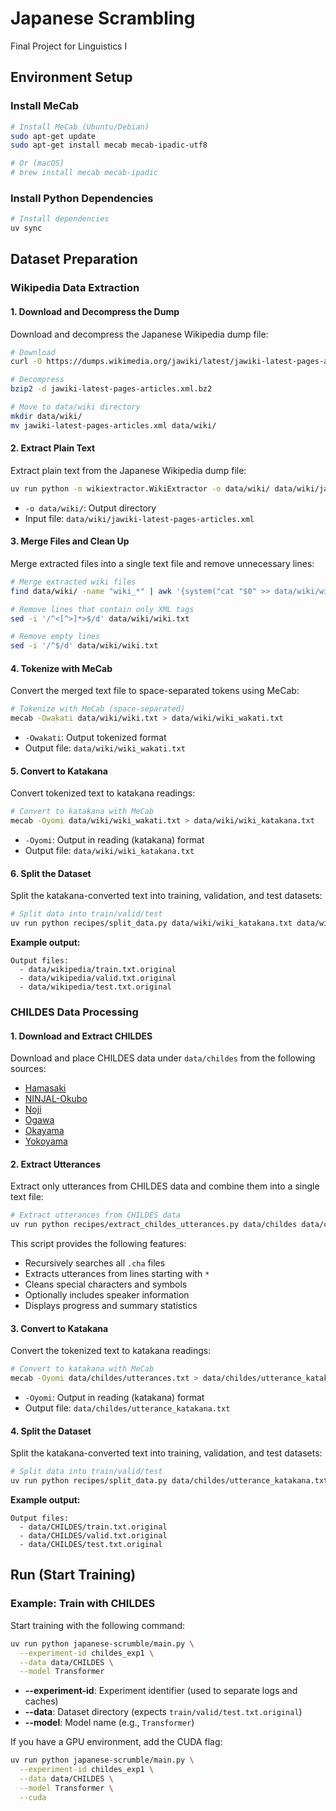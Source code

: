 # Japanese Scrambling
Final Project for Linguistics I

## Environment Setup

### Install MeCab

```bash
# Install MeCab (Ubuntu/Debian)
sudo apt-get update
sudo apt-get install mecab mecab-ipadic-utf8

# Or (macOS)
# brew install mecab mecab-ipadic
```

### Install Python Dependencies

```bash
# Install dependencies
uv sync
```

## Dataset Preparation

### Wikipedia Data Extraction

#### 1. Download and Decompress the Dump

Download and decompress the Japanese Wikipedia dump file:

```bash
# Download
curl -O https://dumps.wikimedia.org/jawiki/latest/jawiki-latest-pages-articles.xml.bz2

# Decompress
bzip2 -d jawiki-latest-pages-articles.xml.bz2

# Move to data/wiki directory
mkdir data/wiki/
mv jawiki-latest-pages-articles.xml data/wiki/
```

#### 2. Extract Plain Text

Extract plain text from the Japanese Wikipedia dump file:

```bash
uv run python -m wikiextractor.WikiExtractor -o data/wiki/ data/wiki/jawiki-latest-pages-articles.xml
```

- `-o data/wiki/`: Output directory
- Input file: `data/wiki/jawiki-latest-pages-articles.xml`

#### 3. Merge Files and Clean Up

Merge extracted files into a single text file and remove unnecessary lines:

```bash
# Merge extracted wiki files
find data/wiki/ -name "wiki_*" | awk '{system("cat "$0" >> data/wiki/wiki.txt")}'

# Remove lines that contain only XML tags
sed -i '/^<[^>]*>$/d' data/wiki/wiki.txt

# Remove empty lines
sed -i '/^$/d' data/wiki/wiki.txt
```

#### 4. Tokenize with MeCab

Convert the merged text file to space-separated tokens using MeCab:

```bash
# Tokenize with MeCab (space-separated)
mecab -Owakati data/wiki/wiki.txt > data/wiki/wiki_wakati.txt
```

- `-Owakati`: Output tokenized format
- Output file: `data/wiki/wiki_wakati.txt`

#### 5. Convert to Katakana

Convert tokenized text to katakana readings:

```bash
# Convert to katakana with MeCab
mecab -Oyomi data/wiki/wiki_wakati.txt > data/wiki/wiki_katakana.txt
```

- `-Oyomi`: Output in reading (katakana) format
- Output file: `data/wiki/wiki_katakana.txt`

#### 6. Split the Dataset

Split the katakana-converted text into training, validation, and test datasets:

```bash
# Split data into train/valid/test
uv run python recipes/split_data.py data/wiki/wiki_katakana.txt data/wikipedia
```

**Example output:**
```
Output files:
  - data/wikipedia/train.txt.original
  - data/wikipedia/valid.txt.original
  - data/wikipedia/test.txt.original
```

### CHILDES Data Processing

#### 1. Download and Extract CHILDES

Download and place CHILDES data under `data/childes` from the following sources:

- [Hamasaki](https://talkbank.org/childes/access/Japanese/Hamasaki.html)
- [NINJAL-Okubo](https://talkbank.org/childes/access/Japanese/NINJAL-Okubo.html)
- [Noji](https://talkbank.org/childes/access/Japanese/Noji.html)
- [Ogawa](https://talkbank.org/childes/access/Japanese/Ogawa.html)
- [Okayama](https://talkbank.org/childes/access/Japanese/Okayama.html)
- [Yokoyama](https://talkbank.org/childes/access/Japanese/Yokoyama.html)

#### 2. Extract Utterances

Extract only utterances from CHILDES data and combine them into a single text file:

```bash
# Extract utterances from CHILDES data
uv run python recipes/extract_childes_utterances.py data/childes data/childes_utterances.txt
```

This script provides the following features:
- Recursively searches all `.cha` files
- Extracts utterances from lines starting with `*`
- Cleans special characters and symbols
- Optionally includes speaker information
- Displays progress and summary statistics

#### 3. Convert to Katakana

Convert the tokenized text to katakana readings:

```bash
# Convert to katakana with MeCab
mecab -Oyomi data/childes/utterances.txt > data/childes/utterance_katakana.txt
```

- `-Oyomi`: Output in reading (katakana) format
- Output file: `data/childes/utterance_katakana.txt`

#### 4. Split the Dataset

Split the katakana-converted text into training, validation, and test datasets:

```bash
# Split data into train/valid/test
uv run python recipes/split_data.py data/childes/utterance_katakana.txt data/CHILDES
```

**Example output:**
```
Output files:
  - data/CHILDES/train.txt.original
  - data/CHILDES/valid.txt.original
  - data/CHILDES/test.txt.original
```

## Run (Start Training)

### Example: Train with CHILDES

Start training with the following command:

```bash
uv run python japanese-scrumble/main.py \
  --experiment-id childes_exp1 \
  --data data/CHILDES \
  --model Transformer
```

- **--experiment-id**: Experiment identifier (used to separate logs and caches)
- **--data**: Dataset directory (expects `train/valid/test.txt.original`)
- **--model**: Model name (e.g., `Transformer`)

If you have a GPU environment, add the CUDA flag:

```bash
uv run python japanese-scrumble/main.py \
  --experiment-id childes_exp1 \
  --data data/CHILDES \
  --model Transformer \
  --cuda
```
